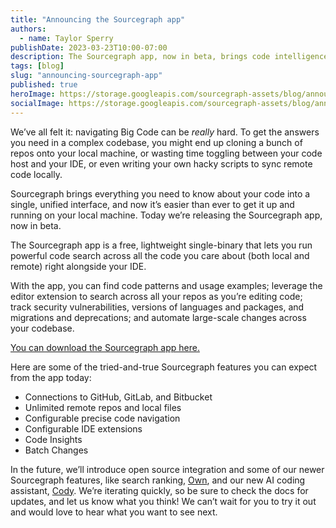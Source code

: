 ```yaml
---
title: "Announcing the Sourcegraph app"
authors:
  - name: Taylor Sperry
publishDate: 2023-03-23T10:00-07:00
description: The Sourcegraph app, now in beta, brings code intelligence to your local machine in a free, lightweight package.
tags: [blog]
slug: "announcing-sourcegraph-app"
published: true
heroImage: https://storage.googleapis.com/sourcegraph-assets/blog/announcing-the-sourcegraph-app.png
socialImage: https://storage.googleapis.com/sourcegraph-assets/blog/announcing-the-sourcegraph-app.png
---
```


We’ve all felt it: navigating Big Code can be _really_ hard. To get the answers you need in a complex codebase, you might end up cloning a bunch of repos onto your local machine, or wasting time toggling between your code host and your IDE, or even writing your own hacky scripts to sync remote code locally.

Sourcegraph brings everything you need to know about your code into a single, unified interface, and now it’s easier than ever to get it up and running on your local machine. Today we’re releasing the Sourcegraph app, now in beta.

The Sourcegraph app is a free, lightweight single-binary that lets you run powerful code search across all the code you care about (both local and remote) right alongside your IDE.

With the app, you can find code patterns and usage examples; leverage the editor extension to search across all your repos as you’re editing code; track security vulnerabilities, versions of languages and packages, and migrations and deprecations; and automate large-scale changes across your codebase.

[You can download the Sourcegraph app here.](https://about.sourcegraph.com/app)

Here are some of the tried-and-true Sourcegraph features you can expect from the app today: 

- Connections to GitHub, GitLab, and Bitbucket
- Unlimited remote repos and local files
- Configurable precise code navigation
- Configurable IDE extensions
- Code Insights
- Batch Changes

In the future, we’ll introduce open source integration and some of our newer Sourcegraph features, like search ranking, [Own](https://about.sourcegraph.com/own), and our new AI coding assistant, [Cody](https://about.sourcegraph.com/cody). We’re iterating quickly, so be sure to check the docs for updates, and let us know what you think! We can’t wait for you to try it out and would love to hear what you want to see next.